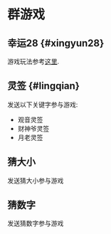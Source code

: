 # 群游戏

## 幸运28 {#xingyun28}

游戏玩法参考[这里](http://baike.baidu.com/link?url=0jMZgFjeUjDUHrQjN5OyJgs-oyoQG-QE7_bmTHWFIg54OEhrf9hTT7-14lH-hXYJ8OictD4Abt6OORiD16tmc5r2NMzJEVcvyqAml4hz41G).

## 灵签 {#lingqian}

发送以下关键字参与游戏:

* 观音灵签
* 财神爷灵签
* 月老灵签

## 猜大小

发送猜大小参与游戏

## 猜数字

发送猜数字参与游戏



